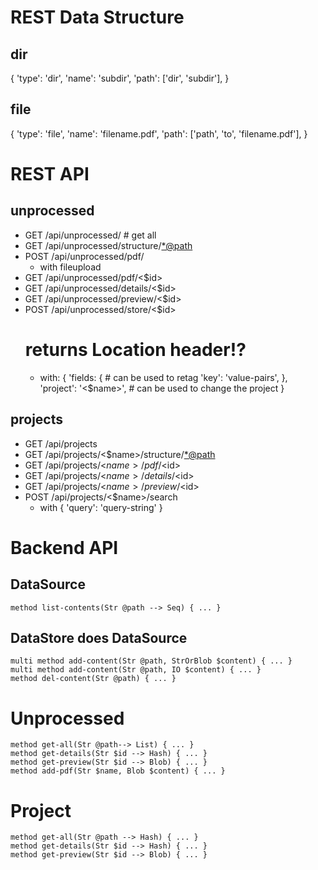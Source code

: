 # REST Data Structure
## dir
{
    'type': 'dir',
    'name': 'subdir',
    'path': ['dir', 'subdir'],
}
## file
{
    'type': 'file',
    'name': 'filename.pdf',
    'path': ['path', 'to', 'filename.pdf'],
}

# REST API
## unprocessed
* GET  /api/unprocessed/  # get all
* GET  /api/unprocessed/structure/<*@path>
* POST /api/unprocessed/pdf/
    - with fileupload
* GET  /api/unprocessed/pdf/<$id>
* GET  /api/unprocessed/details/<$id>
* GET  /api/unprocessed/preview/<$id>
* POST /api/unprocessed/store/<$id>
    # returns Location header!?
    - with: {
        'fields: { # can be used to retag
            'key': 'value-pairs',
        },
        'project': '<$name>', # can be used to change the project
    }
## projects
* GET  /api/projects
* GET  /api/projects/<$name>/structure/<*@path>
* GET  /api/projects/<$name>/pdf/<$id>
* GET  /api/projects/<$name>/details/<$id>
* GET  /api/projects/<$name>/preview/<$id>
* POST /api/projects/<$name>/search
    - with {
        'query': 'query-string'
    }

# Backend API
## DataSource
```
method list-contents(Str @path --> Seq) { ... }
```

## DataStore does DataSource
```
multi method add-content(Str @path, StrOrBlob $content) { ... }
multi method add-content(Str @path, IO $content) { ... }
method del-content(Str @path) { ... }
```

# Unprocessed
```
method get-all(Str @path--> List) { ... }
method get-details(Str $id --> Hash) { ... }
method get-preview(Str $id --> Blob) { ... }
method add-pdf(Str $name, Blob $content) { ... }
```

# Project
```
method get-all(Str @path --> Hash) { ... }
method get-details(Str $id --> Hash) { ... }
method get-preview(Str $id --> Blob) { ... }

```
